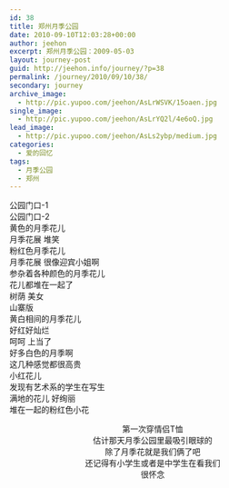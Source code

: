 ```yaml
---
id: 38
title: 郑州月季公园
date: 2010-09-10T12:03:28+00:00
author: jeehon
excerpt: 郑州月季公园：2009-05-03
layout: journey-post
guid: http://jeehon.info/journey/?p=38
permalink: /journey/2010/09/10/38/
secondary: journey
archive_image:
  - http://pic.yupoo.com/jeehon/AsLrWSVK/15oaen.jpg
single_image:
  - http://pic.yupoo.com/jeehon/AsLrYQ2l/4e6oQ.jpg
lead_image:
  - http://pic.yupoo.com/jeehon/AsLs2ybp/medium.jpg
categories:
  - 爱的回忆
tags:
  - 月季公园
  - 郑州
---
```

<div class="wp-caption aligncenter" style="width: 510px;">
  <img src="http://pic.yupoo.com/jeehon/AsIDGBAU/medium.jpg" alt="" /><br /> 公园门口-1
</div>

<div class="wp-caption aligncenter" style="width: 510px;">
  <img src="http://pic.yupoo.com/jeehon/AsIDHFLT/medium.jpg" alt="" /><br /> 公园门口-2
</div>

<div class="wp-caption aligncenter" style="width: 510px;">
  <img src="http://pic.yupoo.com/jeehon/AsIDKU6t/medium.jpg" alt="" /><br /> 黄色的月季花儿
</div>

<div class="wp-caption aligncenter" style="width: 510px;">
  <img src="http://pic.yupoo.com/jeehon/AsIDMMxC/medium.jpg" alt="" /><br /> 月季花展 堆笑
</div>

<div class="wp-caption aligncenter" style="width: 510px;">
  <img src="http://pic.yupoo.com/jeehon/AsIDOMHm/medium.jpg" alt="" /><br /> 粉红色月季花儿
</div>

<div class="wp-caption aligncenter" style="width: 510px;">
  <img src="http://pic.yupoo.com/jeehon/AsIDRsci/medium.jpg" alt="" /><br /> 月季花展 很像迎宾小姐啊
</div>

<div class="wp-caption aligncenter" style="width: 510px;">
  <img src="http://pic.yupoo.com/jeehon/AsIDUMQc/medium.jpg" alt="" /><br /> 参杂着各种颜色的月季花儿
</div>

<div class="wp-caption aligncenter" style="width: 510px;">
  <img src="http://pic.yupoo.com/jeehon/AsIDXjte/medium.jpg" alt="" /><br /> 花儿都堆在一起了
</div>

<div class="wp-caption aligncenter" style="width: 510px;">
  <img src="http://pic.yupoo.com/jeehon/AsIE0jvS/medium.jpg" alt="" /><br /> 树荫 美女
</div>

<div class="wp-caption aligncenter" style="width: 510px;">
  <img src="http://pic.yupoo.com/jeehon/AsIE2l8k/medium.jpg" alt="" /><br /> 山寨版
</div>

<div class="wp-caption aligncenter" style="width: 510px;">
  <img src="http://pic.yupoo.com/jeehon/AsIE4znY/medium.jpg" alt="" /><br /> 黄白相间的月季花儿
</div>

<div class="wp-caption aligncenter" style="width: 510px;">
  <img src="http://pic.yupoo.com/jeehon/AsIE6MSD/medium.jpg" alt="" /><br /> 好红好灿烂
</div>

<div class="wp-caption aligncenter" style="width: 510px;">
  <img src="http://pic.yupoo.com/jeehon/AsIE98Md/medium.jpg" alt="" /><br /> 呵呵 上当了
</div>

<div class="wp-caption aligncenter" style="width: 510px;">
  <img src="http://pic.yupoo.com/jeehon/AsIEjIFc/medium.jpg" alt="" /><br /> 好多白色的月季啊
</div>

<div class="wp-caption aligncenter" style="width: 510px;">
  <img src="http://pic.yupoo.com/jeehon/AsIEa9Ty/medium.jpg" alt="" /><br /> 这几种感觉都很高贵
</div>

<div class="wp-caption aligncenter" style="width: 510px;">
  <img src="http://pic.yupoo.com/jeehon/AsIEbSwP/medium.jpg" alt="" /><br /> 小红花儿
</div>

<div class="wp-caption aligncenter" style="width: 510px;">
  <img src="http://pic.yupoo.com/jeehon/AsIEdfsb/medium.jpg" alt="" /><br /> 发现有艺术系的学生在写生
</div>

<div class="wp-caption aligncenter" style="width: 510px;">
  <img src="http://pic.yupoo.com/jeehon/AsIEgCKv/medium.jpg" alt="" /><br /> 满地的花儿 好绚丽
</div>

<div class="wp-caption aligncenter" style="width: 510px;">
  <img src="http://pic.yupoo.com/jeehon/AsIEiEMk/medium.jpg" alt="" /><br /> 堆在一起的粉红色小花
</div>

<p style="text-align: center;">
  第一次穿情侣T恤<br /> 估计那天月季公园里最吸引眼球的<br /> 除了月季花就是我们俩了吧<br /> 还记得有小学生或者是中学生在看我们<br /> 很怀念
</p>